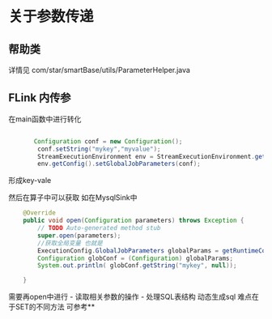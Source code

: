 
# 关于参数传递
## 帮助类
详情见 com/star/smartBase/utils/ParameterHelper.java

## FLink 内传参
在main函数中进行转化
```java

       Configuration conf = new Configuration();
        conf.setString("mykey","myvalue");
        StreamExecutionEnvironment env = StreamExecutionEnvironment.getExecutionEnvironment();
        env.getConfig().setGlobalJobParameters(conf);

```
形成key-vale

然后在算子中可以获取 如在MysqlSink中
```java
    @Override
    public void open(Configuration parameters) throws Exception {
        // TODO Auto-generated method stub
        super.open(parameters);
        //获取全局变量 也就是
        ExecutionConfig.GlobalJobParameters globalParams = getRuntimeContext().getExecutionConfig().getGlobalJobParameters();
        Configuration globConf = (Configuration) globalParams;
        System.out.println( globConf.getString("mykey", null));

    }
```

需要再open中进行
    - 读取相关参数的操作
    - 处理SQL表结构 动态生成sql 难点在于SET的不同方法 可参考**

